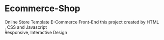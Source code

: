 # Ecommerce-Shop

Online Store Template E-Commerce Front-End
this project created by HTML , CSS and Javascript <br>
Responsive, Interactive Design

